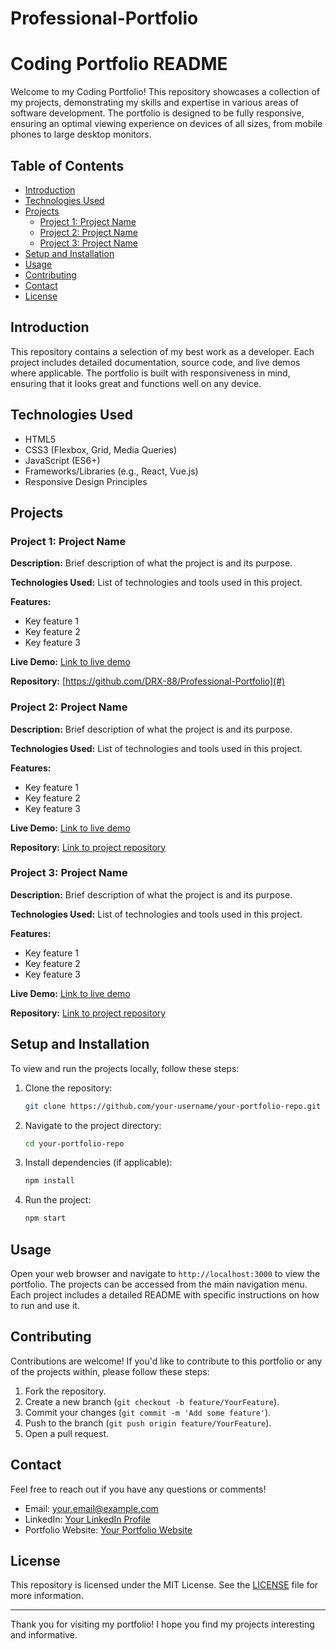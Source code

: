# Professional-Portfolio

# Coding Portfolio README

Welcome to my Coding Portfolio! This repository showcases a collection of my projects, demonstrating my skills and expertise in various areas of software development. The portfolio is designed to be fully responsive, ensuring an optimal viewing experience on devices of all sizes, from mobile phones to large desktop monitors.

## Table of Contents

- [Introduction](#introduction)
- [Technologies Used](#technologies-used)
- [Projects](#projects)
  - [Project 1: Project Name](#project-1-project-name)
  - [Project 2: Project Name](#project-2-project-name)
  - [Project 3: Project Name](#project-3-project-name)
- [Setup and Installation](#setup-and-installation)
- [Usage](#usage)
- [Contributing](#contributing)
- [Contact](#contact)
- [License](#license)

## Introduction

This repository contains a selection of my best work as a developer. Each project includes detailed documentation, source code, and live demos where applicable. The portfolio is built with responsiveness in mind, ensuring that it looks great and functions well on any device.

## Technologies Used

- HTML5
- CSS3 (Flexbox, Grid, Media Queries)
- JavaScript (ES6+)
- Frameworks/Libraries (e.g., React, Vue.js)
- Responsive Design Principles

## Projects

### Project 1: Project Name

**Description:** Brief description of what the project is and its purpose.

**Technologies Used:** List of technologies and tools used in this project.

**Features:**
- Key feature 1
- Key feature 2
- Key feature 3

**Live Demo:** [Link to live demo](#)

**Repository:** [https://github.com/DRX-88/Professional-Portfolio](#)

### Project 2: Project Name

**Description:** Brief description of what the project is and its purpose.

**Technologies Used:** List of technologies and tools used in this project.

**Features:**
- Key feature 1
- Key feature 2
- Key feature 3

**Live Demo:** [Link to live demo](#)

**Repository:** [Link to project repository](#)

### Project 3: Project Name

**Description:** Brief description of what the project is and its purpose.

**Technologies Used:** List of technologies and tools used in this project.

**Features:**
- Key feature 1
- Key feature 2
- Key feature 3

**Live Demo:** [Link to live demo](#)

**Repository:** [Link to project repository](#)

## Setup and Installation

To view and run the projects locally, follow these steps:

1. Clone the repository:
   ```bash
   git clone https://github.com/your-username/your-portfolio-repo.git
   ```

2. Navigate to the project directory:
   ```bash
   cd your-portfolio-repo
   ```

3. Install dependencies (if applicable):
   ```bash
   npm install
   ```

4. Run the project:
   ```bash
   npm start
   ```

## Usage

Open your web browser and navigate to `http://localhost:3000` to view the portfolio. The projects can be accessed from the main navigation menu. Each project includes a detailed README with specific instructions on how to run and use it.

## Contributing

Contributions are welcome! If you'd like to contribute to this portfolio or any of the projects within, please follow these steps:

1. Fork the repository.
2. Create a new branch (`git checkout -b feature/YourFeature`).
3. Commit your changes (`git commit -m 'Add some feature'`).
4. Push to the branch (`git push origin feature/YourFeature`).
5. Open a pull request.

## Contact

Feel free to reach out if you have any questions or comments!

- Email: your.email@example.com
- LinkedIn: [Your LinkedIn Profile](#)
- Portfolio Website: [Your Portfolio Website](#)

## License

This repository is licensed under the MIT License. See the [LICENSE](LICENSE) file for more information.

---

Thank you for visiting my portfolio! I hope you find my projects interesting and informative.
